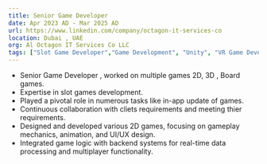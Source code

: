```yaml
---
title: Senior Game Developer
date: Apr 2023 AD - Mar 2025 AD
url: https://www.linkedin.com/company/octagon-it-services-co
location: Dubai , UAE
org: Al Octagon IT Services Co LLC 
tags: ["Slot Game Developer","Game Development", "Unity", "VR Game Developer" ]
---
```



- Senior Game Developer , worked on multiple games 2D, 3D , Board games.
- Expertise in slot games development.
- Played a pivotal role in numerous tasks like in-app update of games.
- Continuous collaboration with cliets requirements and meeting thier requirements.
- Designed and developed various 2D games, focusing on gameplay mechanics, animation, and UI/UX design.
- Integrated game logic with backend systems for real-time data processing and multiplayer functionality.